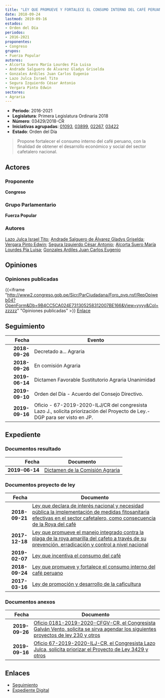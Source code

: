 ```yaml
---
title: "LEY QUE PROMUEVE Y FORTALECE EL CONSUMO INTERNO DEL CAFÉ PERUANO"
date: 2018-09-24
lastmod: 2019-09-16
estados:
- Orden del Día
periodos:
- 2016-2021
proponentes:
- Congreso
grupos:
- Fuerza Popular
autores:
- Alcorta Suero María Lourdes Pía Luisa
- Andrade Salguero de Álvarez Gladys Griselda
- Gonzales Ardiles Juan Carlos Eugenio
- Lazo Julca Israel Tito
- Segura Izquierdo César Antonio
- Vergara Pinto Edwin
sectores:
- Agraria
---
```

- **Periodo**: 2016-2021
- **Legislatura**: Primera Legislatura Ordinaria 2018
- **Número**: 03429/2018-CR
- **Iniciativas agrupadas**: [01093](../../01000/01093), [03899](../../03800/03899), [02267](../../02200/02267), [03422](../../03400/03422)
- **Estado**: Orden del Día

> Propone fortalecer el consumo interno del café peruano, con la finalidad de obtener el desarrollo económico y social del sector cafetalero nacional.


## Actores

### Proponente

**Congreso**

### Grupo Parlamentario

**Fuerza Popular**

### Autores

[Lazo Julca Israel Tito](mailto:mailto:ilazo@congreso.gob.pe); [Andrade Salguero de Álvarez Gladys Griselda](mailto:mailto:gandrade@congreso.gob.pe); [Vergara Pinto Edwin](mailto:mailto:evergara@congreso.gob.pe); [Segura Izquierdo César Antonio](mailto:mailto:csegura@congreso.gob.pe); [Alcorta Suero María Lourdes Pía Luisa](mailto:mailto:lalcorta@congreso.gob.pe); [Gonzales Ardiles Juan Carlos Eugenio](mailto:mailto:jgonzalesa@congreso.gob.pe)

## Opiniones

### Opiniones publicadas

{{<iframe "http://www2.congreso.gob.pe/Sicr/ParCiudadana/Foro_pvp.nsf/RepOpiweb04?OpenForm&Db=9B4CC5CA024E731305258312007BE166&View=yyyy&Col=zzzzz" "Opiniones publicadas" >}}
[Enlace](http://www2.congreso.gob.pe/Sicr/ParCiudadana/Foro_pvp.nsf/RepOpiweb04?OpenForm&Db=9B4CC5CA024E731305258312007BE166&View=yyyy&Col=zzzzz)


## Seguimiento

| Fecha | Evento |
|------:|--------|
| **2018-09-26** | Decretado a... Agraria |
| **2018-09-26** | En comisión Agraria |
| **2019-06-14** | Dictamen Favorable Sustitutorio Agraria Unanimidad |
| **2019-09-10** | Orden del Día - Acuerdo del Consejo Directivo. |
| **2019-09-16** | Oficio - 67-2019-2020-ILJ/CR del congresista Lazo J., solicita priorización del Proyecto de Ley.-DGP para ser visto en JP. |

## Expediente

### Documentos resultado

| Fecha | Documento |
|------:|-----------|
| **2019-06-14** | [Dictamen de la Comisión Agraria](http://www.leyes.congreso.gob.pe/Documentos/2016_2021/ADLP/Normas_Legales/30815-LEY.pdf) |

### Documentos proyecto de ley

| Fecha | Documento |
|------:|-----------|
| **2018-09-21** | [Ley que declara de interés nacional y necesidad pública la implementación de medidas fitosanitaria efectivas en el sector cafetalero, como consecuencia de la Roya del café](http://www.leyes.congreso.gob.pe/Documentos/2016_2021/Proyectos_de_Ley_y_de_Resoluciones_Legislativas/PL0342220180921.PDF) |
| **2017-12-18** | [Ley que promueve el manejo integrado contra la plaga de la roya amarilla del cafeto a través de su prevención, erradicación y control a nivel nacional](http://www.leyes.congreso.gob.pe/Documentos/2016_2021/Proyectos_de_Ley_y_de_Resoluciones_Legislativas/PL0226720171218.pdf) |
| **2019-02-07** | [Ley que incentiva el consumo del café](http://www.leyes.congreso.gob.pe/Documentos/2016_2021/Proyectos_de_Ley_y_de_Resoluciones_Legislativas/PL0389920190207.pdf) |
| **2018-09-24** | [Ley que promueve y fortalece el consumo interno del café peruano](http://www.leyes.congreso.gob.pe/Documentos/2016_2021/Proyectos_de_Ley_y_de_Resoluciones_Legislativas/PL0342920180924.PDF) |
| **2017-03-16** | [Ley de promoción y desarrollo de la caficultura](http://www.leyes.congreso.gob.pe/Documentos/2016_2021/Proyectos_de_Ley_y_de_Resoluciones_Legislativas/PL0109320170316.pdf) |

### Documentos anexos

| Fecha | Documento |
|------:|-----------|
| **2019-09-26** | [Oficio 0181-2019-2020-CFGV-CR, el Congresista Galván Vento, solicita se sirva agendar los siguientes proyectos de ley 230 y otros](http://www.leyes.congreso.gob.pe/Documentos/2016_2021/Oficios/Congresistas/OFICIO-0181-2019-2020-CFGV-CR.pdf) |
| **2019-09-16** | [Oficio 67-2019-2020-ILJ-CR, el Congresista Lazo Julca, solicita priorizar el Proyecto de Ley 3429 y otros](http://www.leyes.congreso.gob.pe/Documentos/2016_2021/Oficios/Congresistas/OFICIO-67-2019-2020-ILJ-CR.pdf) |

## Enlaces

- [Seguimiento](http://www2.congreso.gob.pe/Sicr/TraDocEstProc/CLProLey2016.nsf/f7fff46988ca05b1052578e100829cc7/abcbcf7e8bbd6a6d05258312007c930c?OpenDocument)
- [Expediente Digital](http://www2.congreso.gob.pe/Sicr/TraDocEstProc/Expvirt_2011.nsf/visbusqptramdoc1621/03429?opendocument)

